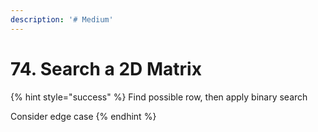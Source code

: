 ```yaml
---
description: '# Medium'
---
```


# 74. Search a 2D Matrix

{% hint style="success" %}
Find possible row, then apply binary search

Consider edge case
{% endhint %}



